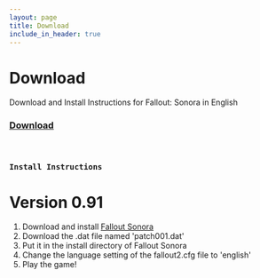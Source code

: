 ```yaml
---
layout: page
title: Download
include_in_header: true
---
```


# Download
Download and Install Instructions for Fallout: Sonora in English

### [Download](https://github.com/cambragol/Fallout-Sonora-English/releases/download/0.9/patch001.dat)

<br>

### `Install Instructions`
# **Version 0.91**

1. Download and install [Fallout Sonora](https://cloud.mail.ru/public/jsg1/HSrkfMyPB)
2. Download the .dat file named 'patch001.dat'
3. Put it in the install directory of Fallout Sonora
3. Change the language setting of the fallout2.cfg file to 'english'
4. Play the game!

<br>
